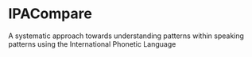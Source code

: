 # IPACompare
A systematic approach towards understanding patterns within speaking patterns using the International Phonetic Language

